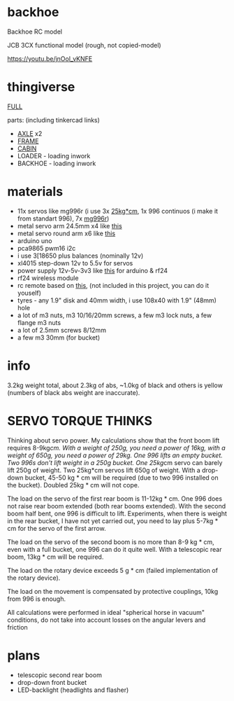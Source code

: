 # backhoe
Backhoe RC model

JCB 3CX functional model (rough, not copied-model)

https://youtu.be/jnOol_vKNFE

# thingiverse
[FULL](https://www.thingiverse.com/thing:5539326)

parts: (including tinkercad links)
* [AXLE](https://www.thingiverse.com/thing:5538562) x2
* [FRAME](https://www.thingiverse.com/thing:5539294)
* [CABIN](https://www.thingiverse.com/thing:5539225)
* LOADER - loading inwork
* BACKHOE - loading inwork

# materials
* 11x servos like mg996r (i use 3x [25kg*cm](https://aliexpress.ru/item/1005002858520658.html), 1x 996 continuos (i make it from standart 996), 7x [mg996r](https://aliexpress.ru/item/32954832285.html))
* metal servo arm 24.5mm x4 like [this](https://aliexpress.ru/item/32956218385.html)
* metal servo round arm x6 like [this](https://aliexpress.ru/item/32818160492.html)
* arduino uno
* pca9865 pwm16 i2c
* i use 3[18650 plus balances (nominally 12v)
* xl4015 step-down 12v to 5.5v for servos
* power supply 12v-5v-3v3 like [this](https://aliexpress.ru/item/32882313724.html) for arduino & rf24
* rf24 wireless module
* rc remote based on [this](https://www.thingiverse.com/thing:3729116), (not included in this project, you can do it youself) 
* tyres - any 1.9" disk and 40mm width, i use 108x40 with 1.9" (48mm) hole
* a lot of m3 nuts, m3 10/16/20mm screws, a few m3 lock nuts, a few flange m3 nuts
* a lot of 2.5mm screws 8/12mm
* a few m3 30mm (for bucket)

# info
3.2kg weight total, about 2.3kg of abs, ~1.0kg of black and others is yellow (numbers of black abs weight are inaccurate).


# SERVO TORQUE THINKS
Thinking about servo power. My calculations show that the front boom lift requires 8-9kg*cm. With a weight of 250g, you need a power of 16kg, with a weight of 650g, you need a power of 29kg. One 996 lifts an empty bucket. Two 996s don't lift weight in a 250g bucket. One 25kg*cm servo can barely lift 250g of weight. Two 25kg*cm servos lift 650g of weight.
With a drop-down bucket, 45-50 kg * cm will be required (due to two 996 installed on the bucket). Doubled 25kg * cm will not cope.

The load on the servo of the first rear boom is 11-12kg * cm. One 996 does not raise rear boom extended (both rear booms extended). With the second boom half bent, one 996 is difficult to lift. Experiments, when there is weight in the rear bucket, I have not yet carried out, you need to lay plus 5-7kg * cm for the servo of the first arrow.

The load on the servo of the second boom is no more than 8-9 kg * cm, even with a full bucket, one 996 can do it quite well. With a telescopic rear boom, 13kg * cm will be required.

The load on the rotary device exceeds 5 g * cm (failed implementation of the rotary device).

The load on the movement is compensated by protective couplings, 10kg from 996 is enough.


All calculations were performed in ideal "spherical horse in vacuum" conditions, do not take into account losses on the angular levers and friction



# plans
* telescopic second rear boom
* drop-down front bucket
* LED-backlight (headlights and flasher)
